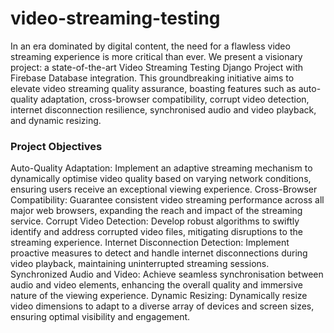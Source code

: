 # video-streaming-testing
In an era dominated by digital content, the need for a flawless video streaming experience is more critical than ever. We present a visionary project: a state-of-the-art Video Streaming Testing Django Project with Firebase Database integration. This groundbreaking initiative aims to elevate video streaming quality assurance, boasting features such as auto-quality adaptation, cross-browser compatibility, corrupt video detection, internet disconnection resilience, synchronised audio and video playback, and dynamic resizing.

### Project Objectives
Auto-Quality Adaptation: Implement an adaptive streaming mechanism to dynamically optimise video quality based on varying network conditions, ensuring users receive an exceptional viewing experience.
Cross-Browser Compatibility: Guarantee consistent video streaming performance across all major web browsers, expanding the reach and impact of the streaming service.
Corrupt Video Detection: Develop robust algorithms to swiftly identify and address corrupted video files, mitigating disruptions to the streaming experience.
Internet Disconnection Detection: Implement proactive measures to detect and handle internet disconnections during video playback, maintaining uninterrupted streaming sessions.
Synchronized Audio and Video: Achieve seamless synchronisation between audio and video elements, enhancing the overall quality and immersive nature of the viewing experience.
Dynamic Resizing: Dynamically resize video dimensions to adapt to a diverse array of devices and screen sizes, ensuring optimal visibility and engagement.
